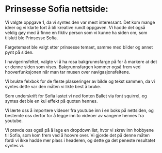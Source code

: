 # Prinsesse Sofia nettside:
Vi valgte oppgave 1, da vi syntes den var mest interessant. Det kom mange ideer og vi klarte fort å bli kreative rundt oppgaven. Vi hadde det også veldig gøy med å finne en fiktiv person som vi kunne ha siden om, som tilslutt ble Prinsesse Sofia.

Fargetemaet ble valgt etter prinsesse temaet, samme med bilder og annet pynt på siden. 

I navigerinsfeltet, valgte vi å ha rosa bakgrunnsfarge på for å markere at det er denne siden som vises. Bakgrunnsfargen kommer også frem ved hooverfunksjonen når man tar musen over navigasjonsfeltene. 

Vi brukte felxbok for de fleste plasseringer av bilde og tekst sammen, da vi syntes dette var den måten vi likte best å bruke. 

Som underskrift for Sofia lastet vi ned fonten Ballet via font squirrel, og syntes det ble en kul effekt på quoten hennes. 

Vi lærte oss å importere videoer fra youtube inn i en boks på nettsiden, og bestemte oss derfor for å legge inn to videoer av sangene hennes fra youtube. 

Vi prøvde oss også på å lage en dropdown list, hvor vi skrev inn hobbyene til Sofia, som kom frem ved å hoovre over. Vi gjorde det på denne måten fordi vi ikke hadde mer plass i headeren, og dette ga det peneste resultatet syntes vi.


